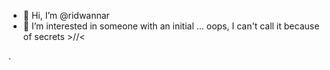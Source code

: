 - 👋 Hi, I’m @ridwannar
- 👀 I’m interested in someone with an initial ... oops, I can't call it because of secrets >//<

.

<!---
ridwannar/ridwannar is a ✨ special ✨ repository because its `README.md` (this file) appears on your GitHub profile.
You can click the Preview link to take a look at your changes.
--->
